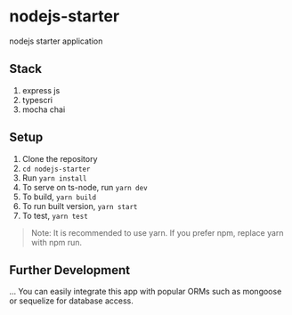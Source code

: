 # nodejs-starter
nodejs starter application

## Stack
1. express js
2. typescri
3. mocha chai

## Setup

1. Clone the repository
2. ```cd nodejs-starter```
3. Run ```yarn install```
4. To serve on ts-node, run ```yarn dev```
5. To build, ```yarn build```
6. To run built version, ```yarn start```
7. To test, ```yarn test```

>Note: It is recommended to use yarn. If you prefer npm, replace yarn with npm run. 

## Further Development

... You can easily integrate this app with popular ORMs such as mongoose or sequelize for database access.
